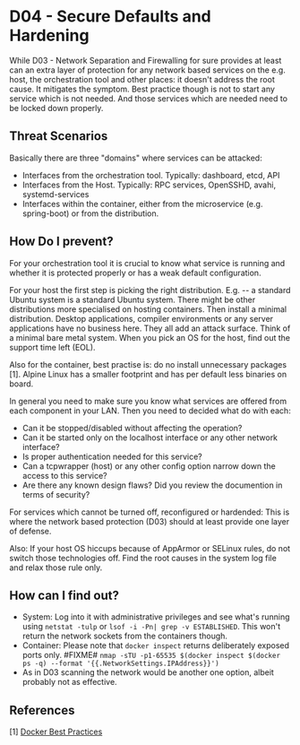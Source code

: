 # D04 - Secure Defaults and Hardening

While D03 - Network Separation and Firewalling for sure provides at least can an extra layer of protection for any network based services on the e.g. host, the orchestration tool and other places: it doesn't address the root cause. It mitigates the symptom. Best practice though is not to start any service which is not needed. And those services which are needed need to be locked down properly.

## Threat Scenarios

Basically there are three "domains" where services can be attacked:

* Interfaces from the orchestration tool. Typically: dashboard, etcd, API
* Interfaces from the Host. Typically: RPC services, OpenSSHD, avahi, systemd-services
* Interfaces within the container, either from the microservice (e.g. spring-boot) or from the distribution.


## How Do I prevent?

For your orchestration tool it is crucial to know what service is running and whether it is protected properly or has a weak default configuration.

For your host the first step is picking the right distribution. E.g. -- a standard Ubuntu system is a standard Ubuntu system. There might be other distributions more specialised on hosting containers. Then install a minimal distribution. Desktop applications, compiler environments or any server applications have no business here. They all add an attack surface. Think of a minimal bare metal system. When you pick an OS for the host,
find out the support time left (EOL).

Also for the container, best practise is: do no install unnecessary packages [1]. Alpine Linux has a smaller footprint and has per default less binaries on board.

In general you need to make sure you know what services are offered from each component in your LAN. Then you need to decided what do with each:

* Can it be stopped/disabled without affecting the operation?
* Can it be started only on the localhost interface or any other network interface?
* Is proper authentication needed for this service?
* Can a tcpwrapper (host) or any other config option narrow down the access to this service?
* Are there any known design flaws? Did you review the documention in terms of security?

For services which cannot be turned off, reconfigured or hardended: This is where the network based protection (D03) should at least provide one layer of defense.

Also: If your host OS hiccups because of AppArmor or SELinux rules, do not switch those technologies off. Find the root causes in the system log file and relax those rule only.


## How can I find out?

* System: Log into it with administrative privileges and see what's running using `netstat -tulp` or `lsof -i -Pn| grep -v ESTABLISHED`. This won't return the network sockets from the containers though.
* Container: Please note that `docker inspect` returns deliberately exposed ports only. #FIXME# `nmap -sTU -p1-65535 $(docker inspect $(docker ps -q) --format '{{.NetworkSettings.IPAddress}}')`
* As in D03 scanning the network would be another one option, albeit probably not as effective.


## References

[1] [Docker Best Practices](https://docs.docker.com/develop/develop-images/dockerfile_best-practices/)

